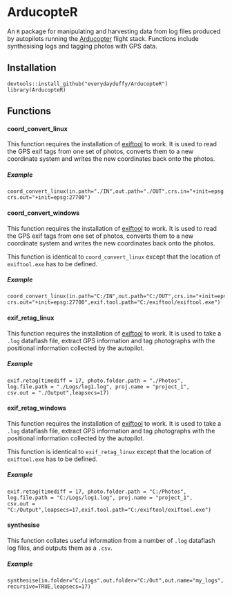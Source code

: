# ArducopteR

An `R` package for manipulating and harvesting data from log files produced by autopilots running the [Arducopter](http://www.arducopter.co.uk/) flight stack. Functions include synthesising logs and tagging
photos with GPS data. 


## Installation

```
devtools::install_github("everydayduffy/ArducopteR")
library(ArducopteR)
```

## Functions

#### coord_convert_linux

This function requires the installation of [exiftool](http://www.sno.phy.queensu.ca/~phil/exiftool/) to work.
It is used to read the GPS exif tags from one set of photos, converts them to a new coordinate system and writes the new coordinates back onto the photos. 

##### Example

```
coord_convert_linux(in.path="./IN",out.path="./OUT",crs.in="+init=epsg:4326",
crs.out="+init=epsg:27700")
```

#### coord_convert_windows

This function requires the installation of [exiftool](http://www.sno.phy.queensu.ca/~phil/exiftool/) to work.
It is used to read the GPS exif tags from one set of photos, converts them to a new coordinate system and writes the new coordinates back onto the photos. 

This function is identical to `coord_convert_linux` except that the location of `exiftool.exe` has to be defined. 

##### Example

```
coord_convert_linux(in.path="C:/IN",out.path="C:/OUT",crs.in="+init=epsg:4326",
crs.out="+init=epsg:27700",exif.tool.path="C:/exiftool/exiftool.exe")
```

#### exif_retag_linux

This function requires the installation of [exiftool](http://www.sno.phy.queensu.ca/~phil/exiftool/) to work.
It is used to take a `.log` dataflash file, extract GPS information and tag photographs with the positional
information collected by the autopilot. 

##### Example

```
exif.retag(timediff = 17, photo.folder.path = "./Photos", 
log.file.path = "./Logs/log1.log", proj.name = "project_1",
csv.out = "./Output",leapsecs=17)
```

#### exif_retag_windows

This function requires the installation of [exiftool](http://www.sno.phy.queensu.ca/~phil/exiftool/) to work.
It is used to take a `.log` dataflash file, extract GPS information and tag photographs with the positional
information collected by the autopilot. 

This function is identical to `exif_retag_linux` except that the location of `exiftool.exe` has to be
defined. 

##### Example

```
exif.retag(timediff = 17, photo.folder.path = "C:/Photos", 
log.file.path = "C:/Logs/log1.log", proj.name = "project_1",
csv.out = "C:/Output",leapsecs=17,exif.tool.path="C:/exiftool/exiftool.exe")
```

#### synthesise

This function collates useful information from a number of `.log` dataflash log files, and outputs them
as a `.csv`. 

##### Example

```
synthesise(in.folder="C:/Logs",out.folder="C:/Out",out.name="my_logs",
recursive=TRUE,leapsecs=17)
```
